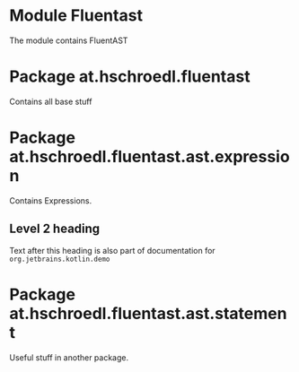 # Module Fluentast

The module contains FluentAST

# Package at.hschroedl.fluentast

Contains all base stuff

# Package at.hschroedl.fluentast.ast.expression

Contains Expressions.

## Level 2 heading

Text after this heading is also part of documentation for `org.jetbrains.kotlin.demo`

# Package at.hschroedl.fluentast.ast.statement

Useful stuff in another package.